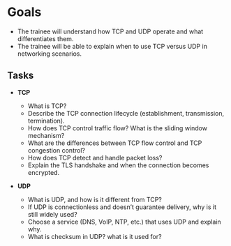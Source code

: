 # Goals

- The trainee will understand how TCP and UDP operate and what differentiates them.
- The trainee will be able to explain when to use TCP versus UDP in networking scenarios.

## Tasks

- **TCP**
  - What is TCP?
  - Describe the TCP connection lifecycle (establishment, transmission, termination).
  - How does TCP control traffic flow? What is the sliding window mechanism?
  - What are the differences between TCP flow control and TCP congestion control?
  - How does TCP detect and handle packet loss?
  - Explain the TLS handshake and when the connection becomes encrypted.

- **UDP**
  - What is UDP, and how is it different from TCP?
  - If UDP is connectionless and doesn’t guarantee delivery, why is it still widely used?
  - Choose a service (DNS, VoIP, NTP, etc.) that uses UDP and explain why.
  - What is checksum in UDP? what is it used for?
